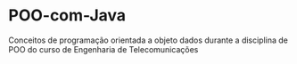 # POO-com-Java
Conceitos de programação orientada a objeto dados durante a disciplina de POO do curso de Engenharia de Telecomunicações
